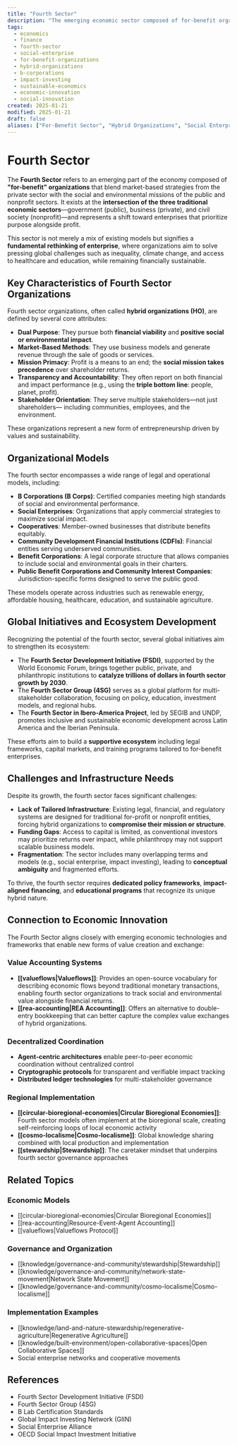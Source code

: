 ```yaml
---
title: "Fourth Sector"
description: "The emerging economic sector composed of for-benefit organizations blending market strategies with social and environmental missions"
tags:
  - economics
  - finance
  - fourth-sector
  - social-enterprise
  - for-benefit-organizations
  - hybrid-organizations
  - b-corporations
  - impact-investing
  - sustainable-economics
  - economic-innovation
  - social-innovation
created: 2025-01-21
modified: 2025-01-21
draft: false
aliases: ["For-Benefit Sector", "Hybrid Organizations", "Social Enterprise Economy"]
---
```


# Fourth Sector

The **Fourth Sector** refers to an emerging part of the economy composed of **"for-benefit" organizations** that blend market-based strategies from the private sector with the social and environmental missions of the public and nonprofit sectors. It exists at the **intersection of the three traditional economic sectors**—government (public), business (private), and civil society (nonprofit)—and represents a shift toward enterprises that prioritize purpose alongside profit.

This sector is not merely a mix of existing models but signifies a **fundamental rethinking of enterprise**, where organizations aim to solve pressing global challenges such as inequality, climate change, and access to healthcare and education, while remaining financially sustainable.

## Key Characteristics of Fourth Sector Organizations

Fourth sector organizations, often called **hybrid organizations (HO)**, are defined by several core attributes:

- **Dual Purpose**: They pursue both **financial viability** and **positive social or environmental impact**.
- **Market-Based Methods**: They use business models and generate revenue through the sale of goods or services.
- **Mission Primacy**: Profit is a means to an end; the **social mission takes precedence** over shareholder returns.
- **Transparency and Accountability**: They often report on both financial and impact performance (e.g., using the **triple bottom line**: people, planet, profit).
- **Stakeholder Orientation**: They serve multiple stakeholders—not just shareholders— including communities, employees, and the environment.

These organizations represent a new form of entrepreneurship driven by values and sustainability.

## Organizational Models

The fourth sector encompasses a wide range of legal and operational models, including:

- **B Corporations (B Corps)**: Certified companies meeting high standards of social and environmental performance.
- **Social Enterprises**: Organizations that apply commercial strategies to maximize social impact.
- **Cooperatives**: Member-owned businesses that distribute benefits equitably.
- **Community Development Financial Institutions (CDFIs)**: Financial entities serving underserved communities.
- **Benefit Corporations**: A legal corporate structure that allows companies to include social and environmental goals in their charters.
- **Public Benefit Corporations and Community Interest Companies**: Jurisdiction-specific forms designed to serve the public good.

These models operate across industries such as renewable energy, affordable housing, healthcare, education, and sustainable agriculture.

## Global Initiatives and Ecosystem Development

Recognizing the potential of the fourth sector, several global initiatives aim to strengthen its ecosystem:

- The **Fourth Sector Development Initiative (FSDI)**, supported by the World Economic Forum, brings together public, private, and philanthropic institutions to **catalyze trillions of dollars in fourth sector growth by 2030**.
- The **Fourth Sector Group (4SG)** serves as a global platform for multi-stakeholder collaboration, focusing on policy, education, investment models, and regional hubs.
- The **Fourth Sector in Ibero-America Project**, led by SEGIB and UNDP, promotes inclusive and sustainable economic development across Latin America and the Iberian Peninsula.

These efforts aim to build a **supportive ecosystem** including legal frameworks, capital markets, and training programs tailored to for-benefit enterprises.

## Challenges and Infrastructure Needs

Despite its growth, the fourth sector faces significant challenges:

- **Lack of Tailored Infrastructure**: Existing legal, financial, and regulatory systems are designed for traditional for-profit or nonprofit entities, forcing hybrid organizations to **compromise their mission or structure**.
- **Funding Gaps**: Access to capital is limited, as conventional investors may prioritize returns over impact, while philanthropy may not support scalable business models.
- **Fragmentation**: The sector includes many overlapping terms and models (e.g., social enterprise, impact investing), leading to **conceptual ambiguity** and fragmented efforts.

To thrive, the fourth sector requires **dedicated policy frameworks**, **impact-aligned financing**, and **educational programs** that recognize its unique hybrid nature.

## Connection to Economic Innovation

The Fourth Sector aligns closely with emerging economic technologies and frameworks that enable new forms of value creation and exchange:

### Value Accounting Systems
- **[[valueflows|Valueflows]]**: Provides an open-source vocabulary for describing economic flows beyond traditional monetary transactions, enabling fourth sector organizations to track social and environmental value alongside financial returns.
- **[[rea-accounting|REA Accounting]]**: Offers an alternative to double-entry bookkeeping that can better capture the complex value exchanges of hybrid organizations.

### Decentralized Coordination
- **Agent-centric architectures** enable peer-to-peer economic coordination without centralized control
- **Cryptographic protocols** for transparent and verifiable impact tracking
- **Distributed ledger technologies** for multi-stakeholder governance

### Regional Implementation
- **[[circular-bioregional-economies|Circular Bioregional Economies]]**: Fourth sector models often implement at the bioregional scale, creating self-reinforcing loops of local economic activity
- **[[cosmo-localisme|Cosmo-localisme]]**: Global knowledge sharing combined with local production and implementation
- **[[stewardship|Stewardship]]**: The caretaker mindset that underpins fourth sector governance approaches

## Related Topics

### Economic Models
- [[circular-bioregional-economies|Circular Bioregional Economies]]
- [[rea-accounting|Resource-Event-Agent Accounting]]
- [[valueflows|Valueflows Protocol]]

### Governance and Organization
- [[knowledge/governance-and-community/stewardship|Stewardship]]
- [[knowledge/governance-and-community/network-state-movement|Network State Movement]]
- [[knowledge/governance-and-community/cosmo-localisme|Cosmo-localisme]]

### Implementation Examples
- [[knowledge/land-and-nature-stewardship/regenerative-agriculture|Regenerative Agriculture]]
- [[knowledge/built-environment/open-collaborative-spaces|Open Collaborative Spaces]]
- Social enterprise networks and cooperative movements

## References

- Fourth Sector Development Initiative (FSDI)
- Fourth Sector Group (4SG)
- B Lab Certification Standards
- Global Impact Investing Network (GIIN)
- Social Enterprise Alliance
- OECD Social Impact Investment Initiative

